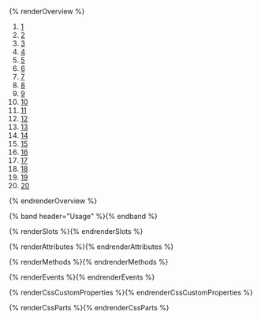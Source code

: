{% renderOverview %}
  <rh-pagination>
    <ol>
      <li><a href="#">1</a></li>
      <li><a href="#2">2</a></li>
      <li><a href="#3">3</a></li>
      <li><a href="#4">4</a></li>
      <li><a href="#5">5</a></li>
      <li><a href="#6">6</a></li>
      <li><a href="#7">7</a></li>
      <li><a href="#8">8</a></li>
      <li><a href="#9">9</a></li>
      <li><a href="#10">10</a></li>
      <li><a href="#11">11</a></li>
      <li><a href="#12">12</a></li>
      <li><a href="#13">13</a></li>
      <li><a href="#14">14</a></li>
      <li><a href="#15">15</a></li>
      <li><a href="#16">16</a></li>
      <li><a href="#17">17</a></li>
      <li><a href="#18">18</a></li>
      <li><a href="#19">19</a></li>
      <li><a href="#20">20</a></li>
    </ol>
  </rh-pagination>
{% endrenderOverview %}

{% band header="Usage" %}{% endband %}

{% renderSlots %}{% endrenderSlots %}

{% renderAttributes %}{% endrenderAttributes %}

{% renderMethods %}{% endrenderMethods %}

{% renderEvents %}{% endrenderEvents %}

{% renderCssCustomProperties %}{% endrenderCssCustomProperties %}

{% renderCssParts %}{% endrenderCssParts %}
